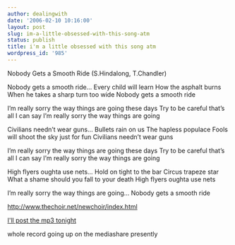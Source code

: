 ```yaml
---
author: dealingwith
date: '2006-02-10 10:16:00'
layout: post
slug: im-a-little-obsessed-with-this-song-atm
status: publish
title: i'm a little obsessed with this song atm
wordpress_id: '985'
---
```


Nobody Gets a Smooth Ride (S.Hindalong, T.Chandler)

Nobody gets a smooth ride… Every child will learn How the asphalt burns When
he takes a sharp turn too wide Nobody gets a smooth ride

I’m really sorry the way things are going these days Try to be careful that’s
all I can say I’m really sorry the way things are going

Civilians needn’t wear guns… Bullets rain on us The hapless populace Fools
will shoot the sky just for fun Civilians needn’t wear guns

I’m really sorry the way things are going these days Try to be careful that’s
all I can say I’m really sorry the way things are going

High flyers oughta use nets… Hold on tight to the bar Circus trapeze star What
a shame should you fall to your death High flyers oughta use nets

I’m really sorry the way things are going… Nobody gets a smooth ride

http://www.thechoir.net/newchoir/index.html

[I'll post the mp3 tonight][1]

whole record going up on the mediashare presently

   [1]: http://danielsjourney.com/art/music/2006/pleasantry_lane/pre/reference/Choir%20-%20O%20How%20the%20Mighty%20Have%20Fallen%20-%202%20-%20Nobody%20Gets%20a%20Smooth%20Ride.mp3

